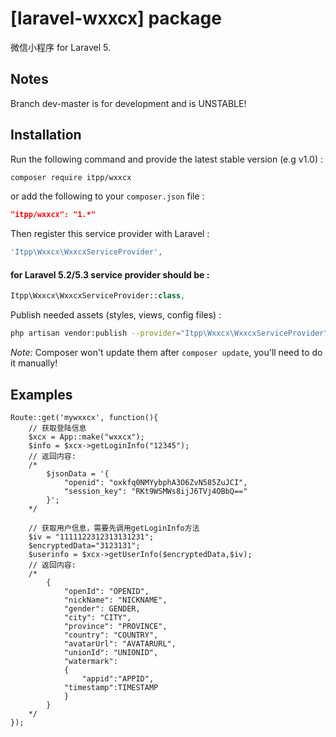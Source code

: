 # [laravel-wxxcx] package


微信小程序 for Laravel 5.


## Notes

Branch dev-master is for development and is UNSTABLE!

## Installation

Run the following command and provide the latest stable version (e.g v1.0) :

```bash
composer require itpp/wxxcx
```

or add the following to your `composer.json` file :

```json
"itpp/wxxcx": "1.*"
```

Then register this service provider with Laravel :

```php
'Itpp\Wxxcx\WxxcxServiceProvider',
```

#### for Laravel 5.2/5.3 service provider should be :

```php
Itpp\Wxxcx\WxxcxServiceProvider::class,
```

Publish needed assets (styles, views, config files) :

```bash
php artisan vendor:publish --provider="Itpp\Wxxcx\WxxcxServiceProvider"
```
*Note:* Composer won't update them after `composer update`, you'll need to do it manually!

## Examples

```
Route::get('mywxxcx', function(){
    // 获取登陆信息
    $xcx = App::make("wxxcx");
    $info = $xcx->getLoginInfo("12345");
    // 返回内容:
    /*
        $jsonData = '{
            "openid": "oxkfq0NMYybphA3O6ZvN585ZuJCI",
            "session_key": "RKt9WSMWs8ijJ6TVj4OBbQ=="
        }';
    */

    // 获取用户信息，需要先调用getLoginInfo方法
    $iv = "1111122312313131231";
    $encryptedData="3123131";
    $userinfo = $xcx->getUserInfo($encryptedData,$iv);
    // 返回内容:
    /*
        {
            "openId": "OPENID",
            "nickName": "NICKNAME",
            "gender": GENDER,
            "city": "CITY",
            "province": "PROVINCE",
            "country": "COUNTRY",
            "avatarUrl": "AVATARURL",
            "unionId": "UNIONID",
            "watermark":
            {
                "appid":"APPID",
            "timestamp":TIMESTAMP
            }
        }
    */
});
```